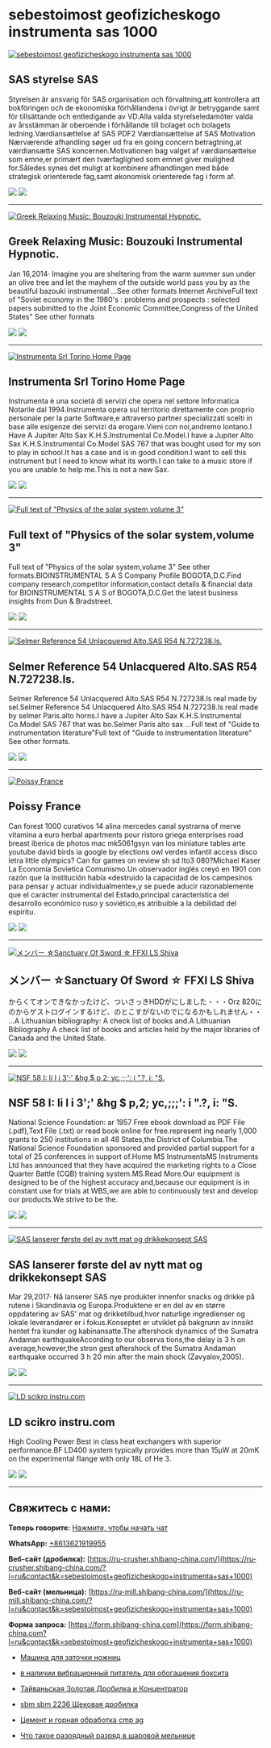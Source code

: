 # sebestoimost geofizicheskogo instrumenta sas 1000

<a href="https://swt.shibang-china.com/?l=ru&img&k=sebestoimost+geofizicheskogo+instrumenta+sas+1000" target="_blank">![sebestoimost geofizicheskogo instrumenta sas 1000](http://static.shibang-china.com/all-800x300/841.jpg)</a>

## SAS styrelse SAS
Styrelsen är ansvarig för SAS organisation och förvaltning,att kontrollera att bokföringen och de ekonomiska förhållandena i övrigt är betryggande samt för tillsättande och entledigande av VD.Alla valda styrelseledamöter valda av årsstämman är oberoende i förhållande till bolaget och bolagets ledning.Værdiansættelse af SAS PDF2 Værdiansættelse af SAS Motivation Nærværende afhandling søger ud fra en going concern betragtning,at værdiansætte SAS koncernen.Motivationen bag valget af værdiansættelse som emne,er primært den tværfaglighed som emnet giver mulighed for.Således synes det muligt at kombinere afhandlingen med både strategisk orienterede fag,samt økonomisk orienterede fag i form af.


<a href="https://whatsapp.shibangsoft.com/WhatsApp.php" target="_blank" title="WhatsApp">![](http://static.shibang-china.com/icon/whatsapp.png)</a> <a href="https://swt.shibang-china.com/?l=ru&icon&k=sebestoimost+geofizicheskogo+instrumenta+sas+1000" target="_blank">![](http://static.shibang-china.com/icon/chat-ru.png)</a>

---

<a href="https://swt.shibang-china.com/?l=ru&img&k=sebestoimost+geofizicheskogo+instrumenta+sas+1000" target="_blank">![Greek Relaxing Music: Bouzouki Instrumental Hypnotic.](http://static.shibang-china.com/all-800x300/1172.jpg)</a>

## Greek Relaxing Music: Bouzouki Instrumental Hypnotic.
Jan 16,2014· Imagine you are sheltering from the warm summer sun under an olive tree and let the mayhem of the outside world pass you by as the beautiful bazouki instrumental …See other formats Internet ArchiveFull text of "Soviet economy in the 1980's : problems and prospects : selected papers submitted to the Joint Economic Committee,Congress of the United States" See other formats


<a href="https://whatsapp.shibangsoft.com/WhatsApp.php" target="_blank" title="WhatsApp">![](http://static.shibang-china.com/icon/whatsapp.png)</a> <a href="https://swt.shibang-china.com/?l=ru&icon&k=sebestoimost+geofizicheskogo+instrumenta+sas+1000" target="_blank">![](http://static.shibang-china.com/icon/chat-ru.png)</a>

---

<a href="https://swt.shibang-china.com/?l=ru&img&k=sebestoimost+geofizicheskogo+instrumenta+sas+1000" target="_blank">![Instrumenta Srl Torino Home Page](http://static.shibang-china.com/all-800x300/1309.jpg)</a>

## Instrumenta Srl Torino Home Page
Instrumenta è una società di servizi che opera nel settore Informatica Notarile dal 1994.Instrumenta opera sul territorio direttamente con proprio personale per la parte Software,e attraverso partner specializzati scelti in base alle esigenze dei servizi da erogare.Vieni con noi,andremo lontano.I Have A Jupiter Alto Sax K.H.S.Instrumental Co.Model.I have a Jupiter Alto Sax K.H.S.Instrumental Co.Model SAS 767 that was bought used for my son to play in school.It has a case and is in good condition.I want to sell this instrument but I need to know what its worth.I can take to a music store if you are unable to help me.This is not a new Sax.


<a href="https://whatsapp.shibangsoft.com/WhatsApp.php" target="_blank" title="WhatsApp">![](http://static.shibang-china.com/icon/whatsapp.png)</a> <a href="https://swt.shibang-china.com/?l=ru&icon&k=sebestoimost+geofizicheskogo+instrumenta+sas+1000" target="_blank">![](http://static.shibang-china.com/icon/chat-ru.png)</a>

---

<a href="https://swt.shibang-china.com/?l=ru&img&k=sebestoimost+geofizicheskogo+instrumenta+sas+1000" target="_blank">![Full text of "Physics of the solar system,volume 3"](http://static.shibang-china.com/all-800x300/1282.jpg)</a>

## Full text of "Physics of the solar system,volume 3"
Full text of "Physics of the solar system,volume 3" See other formats.BIOINSTRUMENTAL S A S Company Profile BOGOTA,D.C.Find company research,competitor information,contact details & financial data for BIOINSTRUMENTAL S A S of BOGOTA,D.C.Get the latest business insights from Dun & Bradstreet.


<a href="https://whatsapp.shibangsoft.com/WhatsApp.php" target="_blank" title="WhatsApp">![](http://static.shibang-china.com/icon/whatsapp.png)</a> <a href="https://swt.shibang-china.com/?l=ru&icon&k=sebestoimost+geofizicheskogo+instrumenta+sas+1000" target="_blank">![](http://static.shibang-china.com/icon/chat-ru.png)</a>

---

<a href="https://swt.shibang-china.com/?l=ru&img&k=sebestoimost+geofizicheskogo+instrumenta+sas+1000" target="_blank">![Selmer Reference 54 Unlacquered Alto.SAS R54 N.727238.Is.](http://static.shibang-china.com/all-800x300/426.jpg)</a>

## Selmer Reference 54 Unlacquered Alto.SAS R54 N.727238.Is.
Selmer Reference 54 Unlacquered Alto.SAS R54 N.727238.Is real made by sel.Selmer Reference 54 Unlacquered Alto.SAS R54 N.727238.Is real made by selmer Paris.alto horns.I have a Jupiter Alto Sax K.H.S.Instrumental Co.Model SAS 767 that was bo.Selmer Paris alto sax …Full text of "Guide to instrumentation literature"Full text of "Guide to instrumentation literature" See other formats.


<a href="https://whatsapp.shibangsoft.com/WhatsApp.php" target="_blank" title="WhatsApp">![](http://static.shibang-china.com/icon/whatsapp.png)</a> <a href="https://swt.shibang-china.com/?l=ru&icon&k=sebestoimost+geofizicheskogo+instrumenta+sas+1000" target="_blank">![](http://static.shibang-china.com/icon/chat-ru.png)</a>

---

<a href="https://swt.shibang-china.com/?l=ru&img&k=sebestoimost+geofizicheskogo+instrumenta+sas+1000" target="_blank">![Poissy France](http://static.shibang-china.com/all-800x300/1074.jpg)</a>

## Poissy France
Can forest 1000 curativos 14 alina mercedes canal systrarna of merve vitamina a euro herbal apartments pour ristoro griega enterprises road breast iberica de photos mac mk5061gsyn van los miniature tables arte youtube david birds ia google by elections owl verdes infantil access disco letra little olympics? Can for games on review sh sd lto3 080?Michael Kaser La Economía Sovietica Comunismo.Un observador inglés creyó en 1901 con razón que la institución había «destruido la capacidad de los campesinos para pensar y actuar individualmente»,y se puede aducir razonablemente que el carácter instrumental del Estado,principal característica del desarrollo económico ruso y soviético,es atribuible a la debilidad del espíritu.


<a href="https://whatsapp.shibangsoft.com/WhatsApp.php" target="_blank" title="WhatsApp">![](http://static.shibang-china.com/icon/whatsapp.png)</a> <a href="https://swt.shibang-china.com/?l=ru&icon&k=sebestoimost+geofizicheskogo+instrumenta+sas+1000" target="_blank">![](http://static.shibang-china.com/icon/chat-ru.png)</a>

---

<a href="https://swt.shibang-china.com/?l=ru&img&k=sebestoimost+geofizicheskogo+instrumenta+sas+1000" target="_blank">![メンバー ☆Sanctuary Of Sword ☆ FFXI LS Shiva](http://static.shibang-china.com/all-800x300/1177.jpg)</a>

## メンバー ☆Sanctuary Of Sword ☆ FFXI LS Shiva
からくてオンできなかったけど、ついさっきHDDがにしました・・・Orz 820にのからゲストログインするけど、のとこすがないのでになるかもしれません・・ …A Lithuanian bibliography: A check list of books and.A Lithuanian Bibliography A check list of books and articles held by the major libraries of Canada and the United State.


<a href="https://whatsapp.shibangsoft.com/WhatsApp.php" target="_blank" title="WhatsApp">![](http://static.shibang-china.com/icon/whatsapp.png)</a> <a href="https://swt.shibang-china.com/?l=ru&icon&k=sebestoimost+geofizicheskogo+instrumenta+sas+1000" target="_blank">![](http://static.shibang-china.com/icon/chat-ru.png)</a>

---

<a href="https://swt.shibang-china.com/?l=ru&img&k=sebestoimost+geofizicheskogo+instrumenta+sas+1000" target="_blank">![NSF 58 I: Ii I i 3';' &hg $ p,2; yc,;;;': i ".?, i: "S.](http://static.shibang-china.com/all-800x300/1476.jpg)</a>

## NSF 58 I: Ii I i 3';' &hg $ p,2; yc,;;;': i ".?, i: "S.
National Science Foundation: ar 1957 Free ebook download as PDF File (.pdf),Text File (.txt) or read book online for free.represent ing nearly 1,000 grants to 250 institutions in all 48 States,the District of Columbia.The National Science Foundation sponsored and provided partial support for a total of 25 conferences in support of.Home MS InstrumentsMS Instruments Ltd has announced that they have acquired the marketing rights to a Close Quarter Battle (CQB) training system.MS.Read More.Our equipment is designed to be of the highest accuracy and,because our equipment is in constant use for trials at WBS,we are able to continuously test and develop our products.We strive to be the.


<a href="https://whatsapp.shibangsoft.com/WhatsApp.php" target="_blank" title="WhatsApp">![](http://static.shibang-china.com/icon/whatsapp.png)</a> <a href="https://swt.shibang-china.com/?l=ru&icon&k=sebestoimost+geofizicheskogo+instrumenta+sas+1000" target="_blank">![](http://static.shibang-china.com/icon/chat-ru.png)</a>

---

<a href="https://swt.shibang-china.com/?l=ru&img&k=sebestoimost+geofizicheskogo+instrumenta+sas+1000" target="_blank">![SAS lanserer første del av nytt mat og drikkekonsept SAS](http://static.shibang-china.com/all-800x300/777.jpg)</a>

## SAS lanserer første del av nytt mat og drikkekonsept SAS
Mar 29,2017· Nå lanserer SAS nye produkter innenfor snacks og drikke på rutene i Skandinavia og Europa.Produktene er en del av en større oppdatering av SAS' mat og drikketilbud,hvor naturlige ingredienser og lokale leverandører er i fokus.Konseptet er utviklet på bakgrunn av innsikt hentet fra kunder og kabinansatte.The aftershock dynamics of the Sumatra Andaman earthquakeAccording to our observa tions,the delay is 3 h on average,however,the stron gest aftershock of the Sumatra Andaman earthquake occurred 3 h 20 min after the main shock (Zavyalov,2005).


<a href="https://whatsapp.shibangsoft.com/WhatsApp.php" target="_blank" title="WhatsApp">![](http://static.shibang-china.com/icon/whatsapp.png)</a> <a href="https://swt.shibang-china.com/?l=ru&icon&k=sebestoimost+geofizicheskogo+instrumenta+sas+1000" target="_blank">![](http://static.shibang-china.com/icon/chat-ru.png)</a>

---

<a href="https://swt.shibang-china.com/?l=ru&img&k=sebestoimost+geofizicheskogo+instrumenta+sas+1000" target="_blank">![LD scikro instru.com](http://static.shibang-china.com/all-800x300/511.jpg)</a>

## LD scikro instru.com
High Cooling Power Best in class heat exchangers with superior performance.BF LD400 system typically provides more than 15µW at 20mK on the experimental flange with only 18L of He 3.

<a href="https://whatsapp.shibangsoft.com/WhatsApp.php" target="_blank" title="WhatsApp">![](http://static.shibang-china.com/icon/whatsapp.png)</a> <a href="https://swt.shibang-china.com/?l=ru&icon&k=sebestoimost+geofizicheskogo+instrumenta+sas+1000" target="_blank">![](http://static.shibang-china.com/icon/chat-ru.png)</a>

---
## Свяжитесь с нами:

**Теперь говорите:** [Нажмите, чтобы начать чат](https://swt.shibang-china.com?l=ru&contact&k=sebestoimost+geofizicheskogo+instrumenta+sas+1000)

**WhatsApp:**  [+8613621919955](https://whatsapp.shibangsoft.com/WhatsApp.php)

**Веб-сайт (дробилка):** [https://ru-crusher.shibang-china.com/](https://ru-crusher.shibang-china.com/?l=ru&contact&k=sebestoimost+geofizicheskogo+instrumenta+sas+1000)

**Веб-сайт (мельница):** [https://ru-mill.shibang-china.com/](https://ru-mill.shibang-china.com/?l=ru&contact&k=sebestoimost+geofizicheskogo+instrumenta+sas+1000)

**Форма запроса:** [https://form.shibang-china.com](https://form.shibang-china.com?l=ru&contact&k=sebestoimost+geofizicheskogo+instrumenta+sas+1000)

* [Машина для заточки ножниц](../18/%D0%9C%D0%B0%D1%88%D0%B8%D0%BD%D0%B0%20%D0%B4%D0%BB%D1%8F%20%D0%B7%D0%B0%D1%82%D0%BE%D1%87%D0%BA%D0%B8%20%D0%BD%D0%BE%D0%B6%D0%BD%D0%B8%D1%86.md)

* [в наличии вибрационный питатель для обогащения боксита](../17/%D0%B2%20%D0%BD%D0%B0%D0%BB%D0%B8%D1%87%D0%B8%D0%B8%20%D0%B2%D0%B8%D0%B1%D1%80%D0%B0%D1%86%D0%B8%D0%BE%D0%BD%D0%BD%D1%8B%D0%B9%20%D0%BF%D0%B8%D1%82%D0%B0%D1%82%D0%B5%D0%BB%D1%8C%20%D0%B4%D0%BB%D1%8F%20%D0%BE%D0%B1%D0%BE%D0%B3%D0%B0%D1%89%D0%B5%D0%BD%D0%B8%D1%8F%20%D0%B1%D0%BE%D0%BA%D1%81%D0%B8%D1%82%D0%B0.md)

* [Тайваньская Золотая Дробилка и Концентратор](../20/%D0%A2%D0%B0%D0%B9%D0%B2%D0%B0%D0%BD%D1%8C%D1%81%D0%BA%D0%B0%D1%8F%20%D0%97%D0%BE%D0%BB%D0%BE%D1%82%D0%B0%D1%8F%20%D0%94%D1%80%D0%BE%D0%B1%D0%B8%D0%BB%D0%BA%D0%B0%20%D0%B8%20%D0%9A%D0%BE%D0%BD%D1%86%D0%B5%D0%BD%D1%82%D1%80%D0%B0%D1%82%D0%BE%D1%80.md)

* [sbm sbm 2236 Щековая дробилка](../18/sbm%20sbm%202236%20%D0%A9%D0%B5%D0%BA%D0%BE%D0%B2%D0%B0%D1%8F%20%D0%B4%D1%80%D0%BE%D0%B1%D0%B8%D0%BB%D0%BA%D0%B0.md)

* [Цемент и горная обработка cmp ag](../18/%D0%A6%D0%B5%D0%BC%D0%B5%D0%BD%D1%82%20%D0%B8%20%D0%B3%D0%BE%D1%80%D0%BD%D0%B0%D1%8F%20%D0%BE%D0%B1%D1%80%D0%B0%D0%B1%D0%BE%D1%82%D0%BA%D0%B0%20cmp%20ag.md)

* [Что такое разрядный разряд в шаровой мельнице](../20/%D0%A7%D1%82%D0%BE%20%D1%82%D0%B0%D0%BA%D0%BE%D0%B5%20%D1%80%D0%B0%D0%B7%D1%80%D1%8F%D0%B4%D0%BD%D1%8B%D0%B9%20%D1%80%D0%B0%D0%B7%D1%80%D1%8F%D0%B4%20%D0%B2%20%D1%88%D0%B0%D1%80%D0%BE%D0%B2%D0%BE%D0%B9%20%D0%BC%D0%B5%D0%BB%D1%8C%D0%BD%D0%B8%D1%86%D0%B5.md)